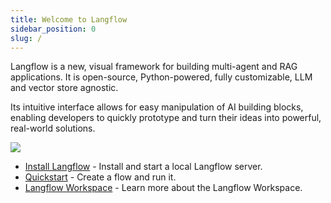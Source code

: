 ```yaml
---
title: Welcome to Langflow
sidebar_position: 0
slug: /
---
```


Langflow is a new, visual framework for building multi-agent and RAG applications. It is open-source, Python-powered, fully customizable, LLM and vector store agnostic.

Its intuitive interface allows for easy manipulation of AI building blocks, enabling developers to quickly prototype and turn their ideas into powerful, real-world solutions.

![](./1160086633.gif)


* [Install Langflow](/getting-started-installation) - Install and start a local Langflow server.
* [Quickstart](/getting-started-quickstart) - Create a flow and run it.
* [Langflow Workspace](/workspace) - Learn more about the Langflow Workspace.

